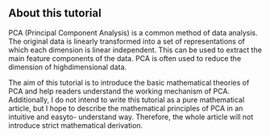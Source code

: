 ## About this tutorial

PCA (Principal Component Analysis) is a common method of data analysis. The original data is linearly
transformed into a set of representations of which each dimension is linear independent. This can be used
to extract the main feature components of the data. PCA is often used to reduce the dimension of highdimensional
data.

The aim of this tutorial is to introduce the basic mathematical theories of PCA and help readers
understand the working mechanism of PCA. Additionally, I do not intend to write this tutorial as a pure
mathematical article, but I hope to describe the mathematical principles of PCA in an intuitive and easyto-
understand way. Therefore, the whole article will not introduce strict mathematical derivation.
